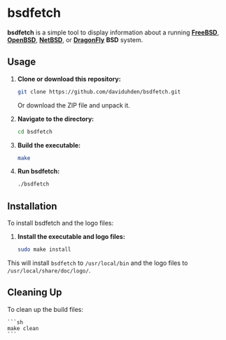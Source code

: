 # bsdfetch

**bsdfetch** is a simple tool to display information about a running [**FreeBSD**](https://www.freebsd.org/), [**OpenBSD**](https://www.openbsd.org/), [**NetBSD**](https://www.netbsd.org/), or [**DragonFly**](https://www.dragonflybsd.org/) **BSD** system.

## Usage

1. **Clone or download this repository:**
	```sh
	git clone https://github.com/daviduhden/bsdfetch.git
	```
	Or download the ZIP file and unpack it.

2. **Navigate to the directory:**
	```sh
	cd bsdfetch
	```

3. **Build the executable:**
	```sh
	make
	```

4. **Run bsdfetch:**
	```sh
	./bsdfetch
	```

## Installation

To install bsdfetch and the logo files:

1. **Install the executable and logo files:**
	```sh
	sudo make install
	```

This will install `bsdfetch` to `/usr/local/bin` and the logo files to `/usr/local/share/doc/logo/`.

## Cleaning Up

To clean up the build files:

	```sh
	make clean
	```